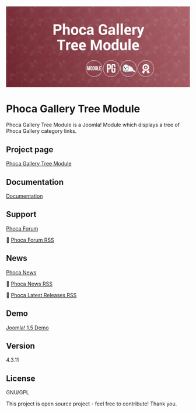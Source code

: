 



![Phoca Gallery Tree Module](https://github.com/PhocaCz/PhocaGalleryTreeModule/blob/master/mod_phocagallery_tree.png)

# Phoca Gallery Tree Module



Phoca Gallery Tree Module is a Joomla! Module which displays a tree of Phoca Gallery category links.



## Project page

[Phoca Gallery Tree Module](https://www.phoca.cz/phocagallery-tree)



## Documentation

[Documentation](https://www.phoca.cz/documentation/category/5-phoca-gallery-tree-module)



## Support

[Phoca Forum](https://www.phoca.cz/forum)

:bell: [Phoca Forum RSS](https://www.phoca.cz/forum/app.php/feed)



## News

[Phoca News](https://www.phoca.cz/news)

:bell: [Phoca News RSS](https://www.phoca.cz/news?format=feed&type=rss)

:bell: [Phoca Latest Releases RSS](https://www.phoca.cz/download/feed/111?format=feed&type=rss)



## Demo

[Joomla! 1.5 Demo](https://www.phoca.cz/demo/)



## Version

4.3.11



## License

GNU/GPL



This project is open source project - feel free to contribute! Thank you.
